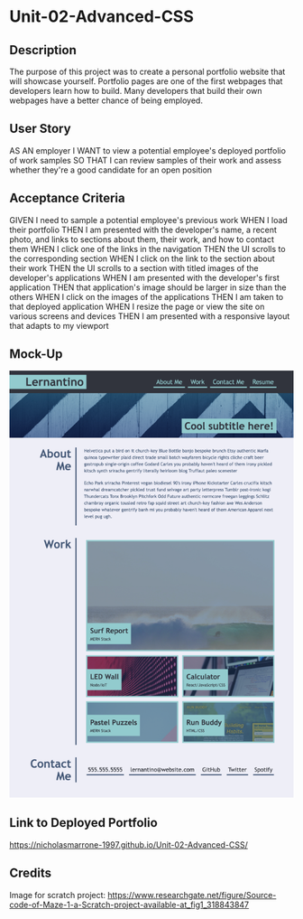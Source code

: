 # Unit-02-Advanced-CSS

## Description
The purpose of this project was to create a personal portfolio website that will showcase yourself. Portfolio pages are one of the first webpages that developers learn how to build. Many developers that build their own webpages have a better chance of being employed. 

## User Story
AS AN employer
I WANT to view a potential employee's deployed portfolio of work samples
SO THAT I can review samples of their work and assess whether they're a good candidate for an open position

## Acceptance Criteria
GIVEN I need to sample a potential employee's previous work
WHEN I load their portfolio
THEN I am presented with the developer's name, a recent photo, and links to sections about them, their work, and how to contact them
WHEN I click one of the links in the navigation
THEN the UI scrolls to the corresponding section
WHEN I click on the link to the section about their work
THEN the UI scrolls to a section with titled images of the developer's applications
WHEN I am presented with the developer's first application
THEN that application's image should be larger in size than the others
WHEN I click on the images of the applications
THEN I am taken to that deployed application
WHEN I resize the page or view the site on various screens and devices
THEN I am presented with a responsive layout that adapts to my viewport

## Mock-Up
![Mock-Up](portfolio-example.png)

## Link to Deployed Portfolio
https://nicholasmarrone-1997.github.io/Unit-02-Advanced-CSS/

## Credits
Image for scratch project: https://www.researchgate.net/figure/Source-code-of-Maze-1-a-Scratch-project-available-at_fig1_318843847
